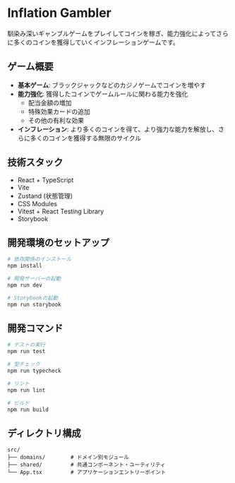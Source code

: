 # Inflation Gambler

馴染み深いギャンブルゲームをプレイしてコインを稼ぎ、能力強化によってさらに多くのコインを獲得していくインフレーションゲームです。

## ゲーム概要

- **基本ゲーム**: ブラックジャックなどのカジノゲームでコインを増やす
- **能力強化**: 獲得したコインでゲームルールに関わる能力を強化
  - 配当金額の増加
  - 特殊効果カードの追加
  - その他の有利な効果
- **インフレーション**: より多くのコインを得て、より強力な能力を解放し、さらに多くのコインを獲得する無限のサイクル

## 技術スタック

- React + TypeScript
- Vite
- Zustand (状態管理)
- CSS Modules
- Vitest + React Testing Library
- Storybook

## 開発環境のセットアップ

```bash
# 依存関係のインストール
npm install

# 開発サーバーの起動
npm run dev

# Storybookの起動
npm run storybook
```

## 開発コマンド

```bash
# テストの実行
npm run test

# 型チェック
npm run typecheck

# リント
npm run lint

# ビルド
npm run build
```

## ディレクトリ構成

```
src/
├── domains/        # ドメイン別モジュール
├── shared/         # 共通コンポーネント・ユーティリティ
└── App.tsx         # アプリケーションエントリーポイント
```